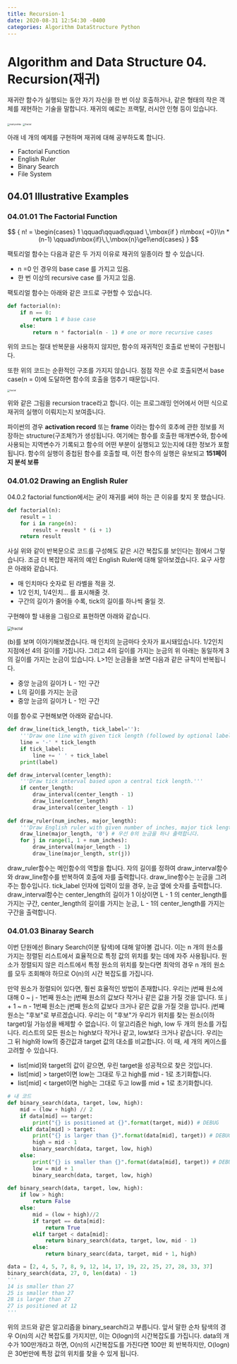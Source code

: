 ```yaml
---
title: Recursion-1
date: 2020-08-31 12:54:30 -0400
categories: Algorithm DataStructure Python 
---
```



# Algorithm and Data Structure 04. Recursion(재귀)

 재귀란 함수가 실행되는 동안 자기 자신을 한 번 이상 호출하거나, 같은 형태의 작은 객체를 재현하는 기술을 말합니다.  재귀의 예로는 프랙탈, 러시안 인형 등이 있습니다. 

<img src="../image/matryoshka.jpg" alt="matryoshka" style="zoom:33%;" /> <img src="../image/fractal.png" alt="fractal" style="zoom:33%;" />






아래 네 개의 예제를 구현하며 재귀에 대해 공부하도록 합니다.

- Factorial Function 
- English Ruler
- Binary Search
- File System

## 04.01 Illustrative Examples

### 04.01.01 The Factorial Function

$$
{
n! = \begin{cases} 1 \qquad\qquad\qquad   \,\mbox{if } n\mbox{   =0}\\n * (n-1) \qquad\mbox{if}\,\,\mbox{n}\ge1\end{cases}
}
$$

팩토리얼 함수는 다음과 같은 두 가지 이유로 재귀의 일종이라 할 수 있습니다.

- n =0 인 경우의 base case 를 가지고 있음.
- 한 번 이상의 recursive case 를 가지고 있음.

팩토리얼 함수는 아래와 같은 코드로 구현할 수 있습니다.

```python
def factorial(n):
	if n == 0:
		return 1 # base case
	else:
		return n * factorial(n - 1) # one or more recursive cases
```

위의 코드는 절대 반복문을 사용하지 않지만, 함수의 재귀적인 호출로 반복이 구현됩니다.

또한 위의 코드는 순환적인 구조를 가지지 않습니다. 점점 작은 수로 호출되면서 base case(n = 0)에 도달하면 함수의 호출을 멈추기 때문입니다.

<img src="../image/ruler_flow.jpg" alt="fractal" style="zoom:33%;" />



위와 같은 그림을 recursion trace라고 합니다.  이는 프로그래밍 언어에서 어떤 식으로 재귀의 실행이 이뤄지는지 보여줍니다. 

파이썬의 경우 **activation record** 또는 **frame** 이라는 함수의 호추에 관한 정보를 저장하는 structure(구조체?)가 생성됩니다. 여기에는 함수를 호출한 매개변수와, 함수에 사용되는 지역변수가 기록되고 함수의 어떤 부분이 실행되고 있는지에 대한 정보가 포함됩니다. 함수의 실행이 중첩된 함수를 호출할 때, 이전 함수의 실행은 유보되고 **151페이지 분석 보류**



### 04.01.02 Drawing an English Ruler

 04.0.2 factorial function에서는 굳이 재귀를 써야 하는 큰 이유를 찾지 못 했습니다. 

```python
def factorial(n):
    result = 1
    for i in range(n):
        result = reuslt * (i + 1)
    return result
```

사실 위와 같이 반복문으로 코드를 구성해도 같은 시간 복잡도를  보인다는 점에서 그렇습니다. 조금 더 복잡한 재귀의 예인 English Ruler에 대해 알아보겠습니다. 요구 사항은 아래와 같습니다.

- 매 인치마다 숫자로 된 라벨을 적을 것. 
- 1/2 인치, 1/4인치... 를 표시해줄 것.
- 구간의 길이가 줄어들 수록, tick의 길이를 하나씩 줄일 것.

구현해야 할 내용을 그림으로 표현하면 아래와 같습니다.

<img src="../image/english_ruler.png" alt="fractal" style="zoom:60%;" />

 (b)를 보며 이야기해보겠습니다. 매 인치의 눈금마다 숫자가 표시돼있습니다. 1/2인치 지점에선 4의 길이를 가집니다. 그리고 4의 길이를 가지는 눈금의 위 아래는 동일하게 3의 길이를 가지는 눈금이 있습니다. L>1인 눈금들을 보면 다음과 같은 규칙이 반복됩니다.

- 중앙 눈금의 길이가 L - 1인 구간
- L의 길이를 가지는 눈금
- 중앙 눈금의 길이가 L - 1인 구간

이를 함수로 구현해보면 아래와 같습니다.

```python
def draw_line(tick_length, tick_label=''):
    '''Draw one line with given tick length (followed by optional label).'''
    line = '-' * tick_length
    if tick_label:
        line += ' ' + tick_label
    print(label)

def draw_interval(center_length):
    '''Draw tick interval based upon a central tick length.'''
    if center_length:
        draw_interval(center_length - 1)
        draw_line(center_length)
        draw_interval(center_length - 1)
        
def draw_ruler(num_inches, major_length):
    '''Draw English ruler with given number of inches, major tick length.'''
    draw_line(major_length, '0') # 우선 0의 눈금을 하나 출력합니다.
    for j in range(1, 1 + num_inches):
        draw_interval(major_length - 1)
        draw_line(major_length, str(j))
```

draw_ruler함수는 메인함수의 역할을 합니다. 자의 길이를 정하여 draw_interval함수와 draw_line함수를 반복하여 호출에 자를 출력합니다. draw_line함수는 눈금을 그려주는 함수입니다.  tick_label 인자에 입력이 있을 경우, 눈금 옆에 숫자를 출력합니다. draw_interval함수는 center_length의 길이가 1 이상이면 L - 1 의 center_length를 가지는 구간, center_length의 길이를 가지는 눈금, L - 1의 center_length를 가지는 구간을 출력합니다. 



### 04.01.03 Binaray Search

 이번 단원에선 Binary Search(이분 탐색)에 대해 알아볼 겁니다. 이는 n 개의 원소를 가지는 정렬된 리스트에서 효율적으로 특정 값의 위치를 찾는 데에 자주 사용됩니다. 원소가 정렬되지 않은 리스트에서 특정 원소의 위치를 찾는다면 최악의 경우 n 개의 원소를 모두 조회해야 하므로 O(n)의 시간 복잡도를 가집니다. 

 

 만약 원소가 정렬되어 있다면, 훨씬 효율적인 방법이 존재합니다. 우리는  j번째 원소에 대해 0 ~ j - 1번째 원소는 j번째 원소의 값보다 작거나 같은 값을 가질 것을 압니다. 또 j  + 1 ~ n - 1번째 원소는 j번째 원소의 값보다 크거나 같은 값을 가질 것을 압니다.  j번째 원소는 "후보"로 부르겠습니다. 우리는 이 "후보"가 우리가 위치를 찾는 원소(이하 target)일 가능성을 배제할 수 없습니다. 이 알고리즘은 high, low 두 개의 원소를 가집니다.  리스트의 모든 원소는 high보다 작거나 같고, low보다 크거나 같습니다. 우리는 그 뒤 high와 low의 중간값과 target 값의 대소를 비교합니다.  이 때, 세 개의 케이스를 고려할 수 있습니다.

- list[mid]와 target의 값이 같으면, 우린 target을 성공적으로 찾은 것입니다.
- list[mid] > target이면 low는 그대로 두고 high를 mid - 1로 초기화합니다.
- list[mid] < target이면 high는 그대로 두고 low를 mid + 1로 초기화합니다.

```python
# 내 코드
def binary_search(data, target, low, high):
    mid = (low + high) // 2
    if data[mid] == target:
        print("{} is positioned at {}".format(target, mid)) # DEBUG
    elif data[mid] > target:
        print("{} is larger than {}".format(data[mid], target)) # DEBUG
        high = mid - 1
        binary_search(data, target, low, high)
    else:
        print("{} is smaller than {}".format(data[mid], target)) # DEBUG
        low = mid + 1
        binary_search(data, target, low, high)
        
def binary_search(data, target, low, high):
    if low > high:
        return False
   	else:
        mid = (low + high)//2
        if target == data[mid]:
            return True
        elif target < data[mid]:
            return binary_search(data, target, low, mid - 1)
        else:
            return binary_searc(data, target, mid + 1, high)

data = [2, 4, 5, 7, 8, 9, 12, 14, 17, 19, 22, 25, 27, 28, 33, 37]
binary_search(data, 27, 0, len(data) - 1)
'''
14 is smaller than 27
25 is smaller than 27
28 is larger than 27
27 is positioned at 12
'''
```

위의 코드와 같은 알고리즘을 binary_search라고 부릅니다. 앞서 말한 순차 탐색의 경우 O(n)의 시간 복잡도를 가지지만, 이는 O(logn)의 시간복잡도를 가집니다. data의 개수가 100만개라고 하면, O(n)의 시간복잡도를 가진다면 100만 회 반복하지만, O(logn)은 30번만에 특정 값의 위치를 찾을 수 있게 됩니다. 





 

